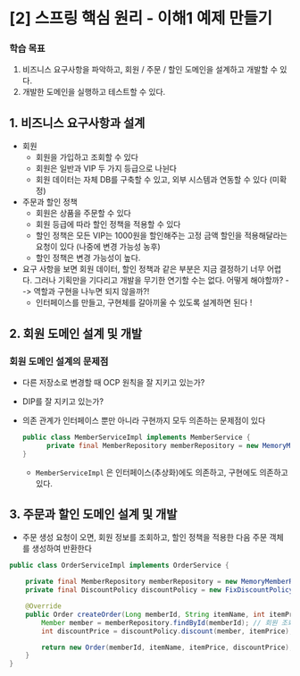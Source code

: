 # [2] 스프링 핵심 원리 - 이해1 예제 만들기

### 학습 목표

1. 비즈니스 요구사항을 파악하고, 회원 / 주문 / 할인 도메인을 설계하고 개발할 수 있다.
2. 개발한 도메인을 실행하고 테스트할 수 있다.



## 1. 비즈니스 요구사항과 설계

- 회원
  - 회원을 가입하고 조회할 수 있다
  - 회원은 일반과 VIP 두 가지 등급으로 나뉜다
  - 회원 데이터는 자체 DB를 구축할 수 있고, 외부 시스템과 연동할 수 있다 (미확정)
- 주문과 할인 정책
  - 회원은 상품을 주문할 수 있다
  - 회원 등급에 따라 할인 정책을 적용할 수 있다
  - 할인 정책은 모든 VIP는 1000원을 할인해주는 고정 금액 할인을 적용해달라는 요청이 있다 (나중에 변경 가능성 농후)
  - 할인 정책은 변경 가능성이 높다.
- 요구 사항을 보면 회원 데이터, 할인 정책과 같은 부분은 지금 결정하기 너무 어렵다. 그러나 기획만을 기다리고 개발을 무기한 연기할 수는 없다. 어떻게 해야할까? --> 역할과 구현을 나누면 되지 않을까?!
  - 인터페이스를 만들고, 구현체를 갈아끼울 수 있도록 설계하면 된다 !



## 2. 회원 도메인 설계 및 개발

### 회원 도메인 설계의 문제점

- 다른 저장소로 변경할 때 OCP 원칙을 잘 지키고 있는가?

- DIP를 잘 지키고 있는가?

- 의존 관계가 인터페이스 뿐만 아니라 구현까지 모두 의존하는 문제점이 있다

  ```java
  public class MemberServiceImpl implements MemberService {
  		private final MemberRepository memberRepository = new MemoryMemberRepository();
  }
  ```

  - `MemberServiceImpl` 은  인터페이스(추상화)에도 의존하고, 구현에도 의존하고 있다.



## 3. 주문과 할인 도메인 설계 및 개발

- 주문 생성 요청이 오면, 회원 정보를 조회하고, 할인 정책을 적용한 다음 주문 객체를 생성하여 반환한다

 ```java
 public class OrderServiceImpl implements OrderService {
 
     private final MemberRepository memberRepository = new MemoryMemberRepository();
     private final DiscountPolicy discountPolicy = new FixDiscountPolicy();
 
     @Override
     public Order createOrder(Long memberId, String itemName, int itemPrice) {
         Member member = memberRepository.findById(memberId); // 회원 조회
         int discountPrice = discountPolicy.discount(member, itemPrice);
 
         return new Order(memberId, itemName, itemPrice, discountPrice);
     }
 }
 ```


